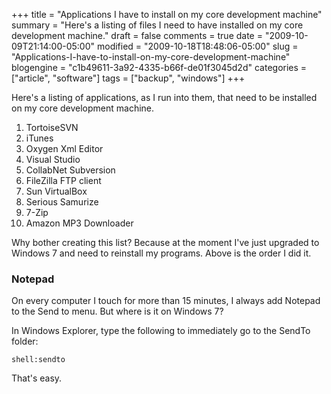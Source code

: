 +++
title = "Applications I have to install on my core development machine"
summary = "Here's a listing of files I need to have installed on my core development machine."
draft = false
comments = true
date = "2009-10-09T21:14:00-05:00"
modified = "2009-10-18T18:48:06-05:00"
slug = "Applications-I-have-to-install-on-my-core-development-machine"
blogengine = "c1b49611-3a92-4335-b66f-de01f3045d2d"
categories = ["article", "software"]
tags = ["backup", "windows"]
+++

<p>Here's a listing of applications, as I run into them, that need to be installed on my core development machine.</p>
<ol>
<li>TortoiseSVN</li>
<li>iTunes</li>
<li>Oxygen Xml Editor</li>
<li>Visual Studio</li>
<li>CollabNet Subversion</li>
<li>FileZilla FTP client</li>
<li>Sun VirtualBox</li>
<li>Serious Samurize</li>
<li>7-Zip</li>
<li>Amazon MP3 Downloader</li>
</ol>
<p>Why bother creating this list? Because at the moment I've just upgraded to Windows 7 and need to reinstall my programs. Above is the order I did it.</p>
<h3>Notepad</h3>
<p>On every computer I touch for more than 15 minutes, I always add Notepad to the Send to menu. But where is it on Windows 7?</p>
<p>In Windows Explorer, type the following to immediately go to the SendTo folder:</p>
<pre class="code"><code class="powershell">shell:sendto</code></pre>
<p>That's easy.</p>
